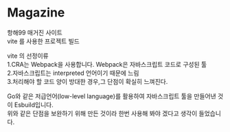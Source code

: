 # Magazine
항해99 매거진 사이트<br>
vite 를 사용한 프로젝트 빌드 <br>

vite 의 선정이류<br>
1.CRA는 Webpack을 사용합니다. Webpack은 자바스크립트 코드로 구성된 툴 <br>
2.자바스크립트는 interpreted 언어이기 때문에 느림<br>
3.처리해야 할 코드 양이 방대한 경우,그 단점이 확실히 느껴진다.<br>

Go와 같은 저급언어(low-level language)를 활용하여 자바스크립트 툴을 만들어낸 것이 Esbuild입니다.<br>
위와 같은 단점을 보완하기 위해 만든 것이라 한번 사용해 봐야 겠다고 생각이 들었습니다.<br>
